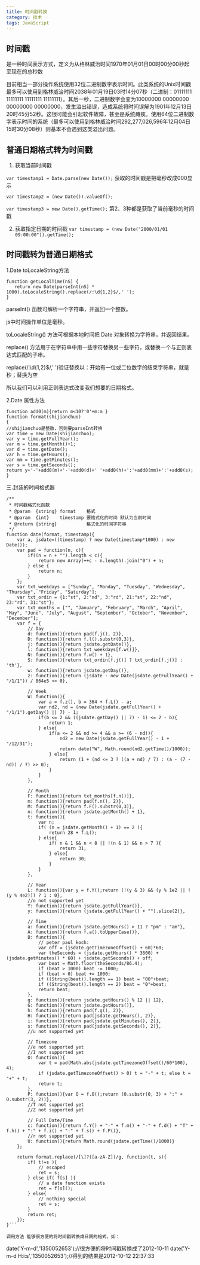 ```yaml
---
title: 时间戳转换
category: 技术
tags: JavaScript
---
```


## 时间戳

是一种时间表示方式，定义为从格林威治时间1970年01月01日00时00分00秒起至现在的总秒数

目前相当一部分操作系统使用32位二进制数字表示时间。此类系统的Unix时间戳最多可以使用到格林威治时间2038年01月19日03时14分07秒（二进制：01111111 11111111 11111111 11111111）。其后一秒，二进制数字会变为10000000 00000000 00000000 00000000，发生溢出错误，造成系统将时间误解为1901年12月13日20时45分52秒。这很可能会引起软件故障，甚至是系统瘫痪。使用64位二进制数字表示时间的系统（最多可以使用到格林威治时间292,277,026,596年12月04日15时30分08秒）则基本不会遇到这类溢出问题。

## 普通日期格式转为时间戳

1. 获取当前时间戳

`var timestamp1 = Date.parse(new Date());`
获取的时间戳是把毫秒改成000显示

`var timestamp2 = (new Date()).valueOf();`

`var timestamp3 = new Date().getTime();`
第2、3种都是获取了当前毫秒的时间戳

2. 获取指定日期的时间戳
`var timestamp = (new Date("2000/01/01 09:00:00")).getTime();`


## 时间戳转为普通日期格式

1.Date toLocaleString方法

```
function getLocalTime(nS) {     
   return new Date(parseInt(nS) * 1000).toLocaleString().replace(/:\d{1,2}$/,' ');     
}
```

parseInt() 函数可解析一个字符串，并返回一个整数。

js中时间操作单位是毫秒。

toLocaleString() 方法可根据本地时间把 Date 对象转换为字符串，并返回结果。

replace() 方法用于在字符串中用一些字符替换另一些字符，或替换一个与正则表达式匹配的子串。

replace(/:\d{1,2}$/,' ')验证替换以：开始有一位或二位数字的结束字符串，就是秒；替换为空

所以我们可以利用正则表达式改变我们想要的日期格式。

2.Date 属性方法

```
function add0(m){return m<10?'0'+m:m }
function format(shijianchuo)
{
//shijianchuo是整数，否则要parseInt转换
var time = new Date(shijianchuo);
var y = time.getFullYear();
var m = time.getMonth()+1;
var d = time.getDate();
var h = time.getHours();
var mm = time.getMinutes();
var s = time.getSeconds();
return y+'-'+add0(m)+'-'+add0(d)+' '+add0(h)+':'+add0(mm)+':'+add0(s);
}
```

三.封装的时间格式器
```
/** 
 * 时间戳格式化函数 
 * @param  {string} format    格式 
 * @param  {int}    timestamp 要格式化的时间 默认为当前时间 
 * @return {string}           格式化的时间字符串 
 */
function date(format, timestamp){  
    var a, jsdate=((timestamp) ? new Date(timestamp*1000) : new Date()); 
    var pad = function(n, c){ 
        if((n = n + "").length < c){ 
            return new Array(++c - n.length).join("0") + n; 
        } else { 
            return n; 
        } 
    }; 
    var txt_weekdays = ["Sunday", "Monday", "Tuesday", "Wednesday", "Thursday", "Friday", "Saturday"]; 
    var txt_ordin = {1:"st", 2:"nd", 3:"rd", 21:"st", 22:"nd", 23:"rd", 31:"st"}; 
    var txt_months = ["", "January", "February", "March", "April", "May", "June", "July", "August", "September", "October", "November", "December"];  
    var f = { 
        // Day 
        d: function(){return pad(f.j(), 2)}, 
        D: function(){return f.l().substr(0,3)}, 
        j: function(){return jsdate.getDate()}, 
        l: function(){return txt_weekdays[f.w()]}, 
        N: function(){return f.w() + 1}, 
        S: function(){return txt_ordin[f.j()] ? txt_ordin[f.j()] : 'th'}, 
        w: function(){return jsdate.getDay()}, 
        z: function(){return (jsdate - new Date(jsdate.getFullYear() + "/1/1")) / 864e5 >> 0}, 
        
        // Week 
        W: function(){ 
            var a = f.z(), b = 364 + f.L() - a; 
            var nd2, nd = (new Date(jsdate.getFullYear() + "/1/1").getDay() || 7) - 1; 
            if(b <= 2 && ((jsdate.getDay() || 7) - 1) <= 2 - b){ 
                return 1; 
            } else{ 
                if(a <= 2 && nd >= 4 && a >= (6 - nd)){ 
                    nd2 = new Date(jsdate.getFullYear() - 1 + "/12/31"); 
                    return date("W", Math.round(nd2.getTime()/1000)); 
                } else{ 
                    return (1 + (nd <= 3 ? ((a + nd) / 7) : (a - (7 - nd)) / 7) >> 0); 
                } 
            } 
        }, 
        
        // Month 
        F: function(){return txt_months[f.n()]}, 
        m: function(){return pad(f.n(), 2)}, 
        M: function(){return f.F().substr(0,3)}, 
        n: function(){return jsdate.getMonth() + 1}, 
        t: function(){ 
            var n; 
            if( (n = jsdate.getMonth() + 1) == 2 ){ 
                return 28 + f.L(); 
            } else{ 
                if( n & 1 && n < 8 || !(n & 1) && n > 7 ){ 
                    return 31; 
                } else{ 
                    return 30; 
                } 
            } 
        }, 
        
        // Year 
        L: function(){var y = f.Y();return (!(y & 3) && (y % 1e2 || !(y % 4e2))) ? 1 : 0}, 
        //o not supported yet 
        Y: function(){return jsdate.getFullYear()}, 
        y: function(){return (jsdate.getFullYear() + "").slice(2)}, 
        
        // Time 
        a: function(){return jsdate.getHours() > 11 ? "pm" : "am"}, 
        A: function(){return f.a().toUpperCase()}, 
        B: function(){ 
            // peter paul koch: 
            var off = (jsdate.getTimezoneOffset() + 60)*60; 
            var theSeconds = (jsdate.getHours() * 3600) + (jsdate.getMinutes() * 60) + jsdate.getSeconds() + off; 
            var beat = Math.floor(theSeconds/86.4); 
            if (beat > 1000) beat -= 1000; 
            if (beat < 0) beat += 1000; 
            if ((String(beat)).length == 1) beat = "00"+beat; 
            if ((String(beat)).length == 2) beat = "0"+beat; 
            return beat; 
        }, 
        g: function(){return jsdate.getHours() % 12 || 12}, 
        G: function(){return jsdate.getHours()}, 
        h: function(){return pad(f.g(), 2)}, 
        H: function(){return pad(jsdate.getHours(), 2)}, 
        i: function(){return pad(jsdate.getMinutes(), 2)}, 
        s: function(){return pad(jsdate.getSeconds(), 2)}, 
        //u not supported yet 
        
        // Timezone 
        //e not supported yet 
        //I not supported yet 
        O: function(){ 
            var t = pad(Math.abs(jsdate.getTimezoneOffset()/60*100), 4); 
            if (jsdate.getTimezoneOffset() > 0) t = "-" + t; else t = "+" + t; 
            return t; 
        }, 
        P: function(){var O = f.O();return (O.substr(0, 3) + ":" + O.substr(3, 2))}, 
        //T not supported yet 
        //Z not supported yet 
        
        // Full Date/Time 
        c: function(){return f.Y() + "-" + f.m() + "-" + f.d() + "T" + f.h() + ":" + f.i() + ":" + f.s() + f.P()}, 
        //r not supported yet 
        U: function(){return Math.round(jsdate.getTime()/1000)} 
    }; 
        
    return format.replace(/[\]?([a-zA-Z])/g, function(t, s){ 
        if( t!=s ){ 
            // escaped 
            ret = s; 
        } else if( f[s] ){ 
            // a date function exists 
            ret = f[s](); 
        } else{ 
            // nothing special 
            ret = s; 
        } 
        return ret; 
    }); 
}```

调用方法 能够很方便的将时间戳转换成日期的格式，如：

```
date('Y-m-d','1350052653');//很方便的将时间戳转换成了2012-10-11 
date('Y-m-d H:i:s','1350052653');//得到的结果是2012-10-12 22:37:33
```

